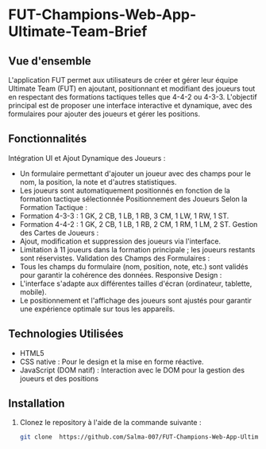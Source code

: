 # FUT-Champions-Web-App-Ultimate-Team-Brief

## Vue d'ensemble

L'application FUT permet aux utilisateurs de créer et gérer leur équipe Ultimate Team (FUT) en ajoutant, positionnant et modifiant des joueurs tout en respectant des formations tactiques telles que 4-4-2 ou 4-3-3. L'objectif principal est de proposer une interface interactive et dynamique, avec des formulaires pour ajouter des joueurs et gérer les positions.

## Fonctionnalités

Intégration UI et Ajout Dynamique des Joueurs :
* Un formulaire permettant d'ajouter un joueur avec des champs pour le nom, la position, la note et d'autres statistiques.
* Les joueurs sont automatiquement positionnés en fonction de la formation tactique sélectionnée
Positionnement des Joueurs Selon la Formation Tactique :
* Formation 4-3-3 : 1 GK, 2 CB, 1 LB, 1 RB, 3 CM, 1 LW, 1 RW, 1 ST.
* Formation 4-4-2 : 1 GK, 2 CB, 1 LB, 1 RB, 2 CM, 1 RM, 1 LM, 2 ST.
Gestion des Cartes de Joueurs :
* Ajout, modification et suppression des joueurs via l'interface.
* Limitation à 11 joueurs dans la formation principale ; les joueurs restants sont réservistes.
Validation des Champs des Formulaires :
* Tous les champs du formulaire (nom, position, note, etc.) sont validés pour garantir la cohérence des données.
Responsive Design :
* L'interface s'adapte aux différentes tailles d'écran (ordinateur, tablette, mobile).
* Le positionnement et l'affichage des joueurs sont ajustés pour garantir une expérience optimale sur tous les appareils.

## Technologies Utilisées

* HTML5
* CSS native : Pour le design et la mise en forme réactive.
* JavaScript (DOM natif) : Interaction avec le DOM pour la gestion des joueurs et des positions

## Installation

1. Clonez le repository à l'aide de la commande suivante :
   ```bash
   git clone  https://github.com/Salma-007/FUT-Champions-Web-App-Ultimate-Team-Brief.git

  
